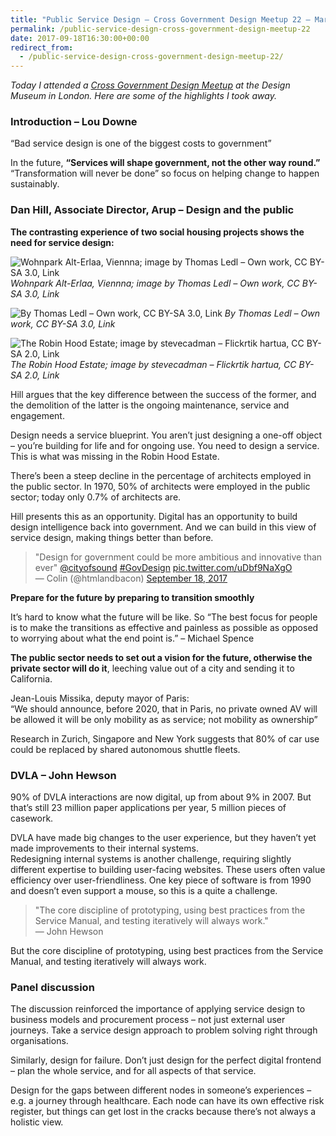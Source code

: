 ```yaml
---
title: "Public Service Design – Cross Government Design Meetup 22 – Martin Lugton"
permalink: /public-service-design-cross-government-design-meetup-22
date: 2017-09-18T16:30:00+00:00
redirect_from:
  - /public-service-design-cross-government-design-meetup-22/
---
```


*Today I attended a [Cross Government Design Meetup](https://www.eventbrite.co.uk/e/cross-government-design-meetup-22-tickets-37028221407) at the Design Museum in London. Here are some of the highlights I took away.*

### Introduction – Lou Downe

“Bad service design is one of the biggest costs to government”

In the future, **“Services will shape government, not the other way round.”** “Transformation will never be done” so focus on helping change to happen sustainably.

### Dan Hill, Associate Director, Arup – Design and the public

**The contrasting experience of two social housing projects shows the need for service design:**

![Wohnpark Alt-Erlaa, Viennna; image by Thomas Ledl – Own work, CC BY-SA 3.0, Link](Public%20Service%20Design%20%E2%80%93%20Cross%20Government%20Design%20Meetup%2022%20%E2%80%93%20Martin%20Lugton_files/Alterlaa_Pflanztr%C3%B6ge.jpg)
*Wohnpark Alt-Erlaa, Viennna; image by Thomas Ledl – Own work, CC BY-SA 3.0, Link*

![By Thomas Ledl – Own work, CC BY-SA 3.0, Link](Public%20Service%20Design%20%E2%80%93%20Cross%20Government%20Design%20Meetup%2022%20%E2%80%93%20Martin%20Lugton_files/1200px-Alterlaa_Kunstwerk.jpg)
*By Thomas Ledl – Own work, CC BY-SA 3.0, Link*

![The Robin Hood Estate; image by stevecadman – Flickrtik hartua, CC BY-SA 2.0, Link](Public%20Service%20Design%20%E2%80%93%20Cross%20Government%20Design%20Meetup%2022%20%E2%80%93%20Martin%20Lugton_files/Robin_Hood_Gardens_AP_Smithson.jpg)
*The Robin Hood Estate; image by stevecadman – Flickrtik hartua, CC BY-SA 2.0, Link*

Hill argues that the key difference between the success of the former, and the demolition of the latter is the ongoing maintenance, service and engagement.

Design needs a service blueprint. You aren’t just designing a one-off object – you’re building for life and for ongoing use. You need to design a service.  
This is what was missing in the Robin Hood Estate.

There’s been a steep decline in the percentage of architects employed in the public sector. In 1970, 50% of architects were employed in the public sector; today only 0.7% of architects are.

Hill presents this as an opportunity. Digital has an opportunity to build design intelligence back into government. And we can build in this view of service design, making things better than before.

> "Design for government could be more ambitious and innovative than ever" [@cityofsound](https://twitter.com/cityofsound?ref_src=twsrc%5Etfw) [#GovDesign](https://twitter.com/hashtag/GovDesign?src=hash&ref_src=twsrc%5Etfw) [pic.twitter.com/uDbf9NaXgO](https://t.co/uDbf9NaXgO)  
> — Colin (@htmlandbacon) [September 18, 2017](https://twitter.com/htmlandbacon/status/909832662734528512?ref_src=twsrc%5Etfw)

**Prepare for the future by preparing to transition smoothly**

It’s hard to know what the future will be like. So “The best focus for people is to make the transitions as effective and painless as possible as opposed to worrying about what the end point is.” – Michael Spence

**The public sector needs to set out a vision for the future, otherwise the private sector will do it**, leeching value out of a city and sending it to California.

Jean-Louis Missika, deputy mayor of Paris:  
“We should announce, before 2020, that in Paris, no private owned AV will be allowed it will be only mobility as as service; not mobility as ownership”

Research in Zurich, Singapore and New York suggests that 80% of car use could be replaced by shared autonomous shuttle fleets.

### DVLA – John Hewson

90% of DVLA interactions are now digital, up from about 9% in 2007. But that’s still 23 million paper applications per year, 5 million pieces of casework.

DVLA have made big changes to the user experience, but they haven’t yet made improvements to their internal systems.  
Redesigning internal systems is another challenge, requiring slightly different expertise to building user-facing websites. These users often value efficiency over user-friendliness. One key piece of software is from 1990 and doesn’t even support a mouse, so this is a quite a challenge.

> "The core discipline of prototyping, using best practices from the Service Manual, and testing iteratively will always work."  
> — John Hewson

But the core discipline of prototyping, using best practices from the Service Manual, and testing iteratively will always work.

### Panel discussion

The discussion reinforced the importance of applying service design to business models and procurement process – not just external user journeys. Take a service design approach to problem solving right through organisations.

Similarly, design for failure. Don’t just design for the perfect digital frontend – plan the whole service, and for all aspects of that service.

Design for the gaps between different nodes in someone’s experiences – e.g. a journey through healthcare. Each node can have its own effective risk register, but things can get lost in the cracks because there’s not always a holistic view.